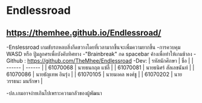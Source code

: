 # Endlessroad
## https://themhee.github.io/Endlessroad/

-Enslessroad เกมขับรถหลบสิ่งกีดขวางโดยที่เวลามากขึ้นจะเพื่มความยากขึ้น
-การควบคุม WASD หรือ ปู้มลูกศรเพื่อบังคับทิศทาง
-"Brainbreak" กด spacebar ค้างเพื่อทำให้เกมช้าลง
-Github : https://github.com/TheMhee/Endlessroad
-Dev:
| รหัสนักศึกษา | ชื่อ |
| ------ | ------ |
| 61070068 | นายธนกฤต แซ่ลี้  |
| 61070081 | นายธนิศร์ สัลเลขนันท์ |
| 61070086 | นายธัญเทพ อินรุ่ง |
| 61070105 | นายมงคล พงศ์ชู |
| 61070202 | นายวรรธนะ มนรักษา |

-ปล.เกมอาจง่ายเกินไปเพราะความกลัวของผู้พัฒนา
